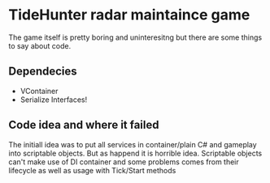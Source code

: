 # TideHunter radar maintaince game

The game itself is pretty boring and uninteresitng but there are some things to say about code.

## Dependecies
- VContainer
- Serialize Interfaces!

## Code idea and where it failed
The initiall idea was to put all services in container/plain C# and gameplay into scriptable objects. But as happend it is horrible idea. Scriptable objects can't make use of DI container and some problems comes from their lifecycle as well as usage with Tick/Start methods
